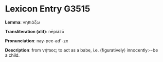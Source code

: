 # Lexicon Entry G3515

**Lemma**: νηπιάζω

**Transliteration (xlit)**: nēpiázō

**Pronunciation**: nay-pee-ad'-zo

**Description**:
from νήπιος; to act as a babe, i.e. (figuratively) innocently:--be a child.
